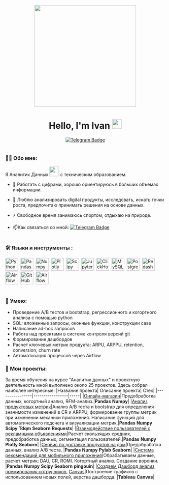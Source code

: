<p align="center">
  <img src="https://mir-s3-cdn-cf.behance.net/project_modules/max_1200/38183340336339.577ba401a0cb2.gif" width="320"/>
</p>
<div id="badges" align="center">
  <h1>
 Hello, I'm Ivan
  <img src="https://media.giphy.com/media/hvRJCLFzcasrR4ia7z/giphy.gif" width="30px"/>
</h1>
  <a href="https://t.me/laptev512">
  <img src="https://img.shields.io/badge/Telegram-blue?logo=telegram&logoColor=white&style=for-the-badge" alt="Telegram Badge"/>
  </a>
</div>
<h1>
</h1>
  

### :man_technologist: Обо мне:
  Я Аналитик Данных <img src="https://media.giphy.com/media/WUlplcMpOCEmTGBtBW/giphy.gif" width="30"> с техническим образованием.
- :telescope: Работать с цифрами, хорошо ориентируюсь в больших объемах информации.

- :seedling: Люблю анализировать digital продукты, исследовать, искать точки роста, предпочитаю принимать решения на основе данных.

- :zap: Свободное время занимаюсь спортом, отдыхаю на природе.

- :mailbox:Как связаться со мной: [![Telegram Badge](https://img.shields.io/badge/Telegram-blue?logo=telegram&logoColor=white)](https://t.me/laptev512)

<h1>
</h1>

### :hammer_and_wrench: Языки и инструменты :
<div>
  <img src="https://img.shields.io/badge/python-white?logo=python&style=for-the-badge" title="Python" alt="Python" height="40"/>&nbsp;
  <img src="https://img.shields.io/badge/pandas-white?logo=pandas&logoColor=blue&style=for-the-badge" title="Pandas" alt="Pandas" height="40"/>&nbsp;
  <img src="https://img.shields.io/badge/numpy-white?logo=numpy&logoColor=blue&style=for-the-badge" title="Numpy" alt="Numpy" height="40"/>&nbsp;
  <img src="https://img.shields.io/badge/plotly-white?logo=plotly&logoColor=blue&style=for-the-badge" title="Plotly" alt="Plotly" height="40"/>&nbsp;
  <img src="https://img.shields.io/badge/Scipy-white?logo=Scipy&logoColor=black&style=for-the-badge" title="Scipy" alt="Scipy" height="40"/>&nbsp;
  <img src="https://img.shields.io/badge/Jupyter_notebook-white?logo=Jupyter&style=for-the-badge" title="Jupyter" alt="Jupyter" height="40"/>&nbsp;
  <img src="https://img.shields.io/badge/Clickhouse-white?logo=Clickhouse&style=for-the-badge" title="ClickHouse" alt="ClickHouse" height="40"/>&nbsp;
  <img src="https://img.shields.io/badge/mySQL-white?logo=mySQL&s&style=for-the-badge" title="MySQL"  alt="MySQL" height="40"/>&nbsp;
  <img src="https://img.shields.io/badge/PostgreSQL-white?logo=PostgreSQL&s&style=for-the-badge" title="PostgreSQL" alt="PostgreSQL" height="40"/>&nbsp;
  <img src="https://img.shields.io/badge/redash-white?logo=redash&logoColor=black&style=for-the-badge" title="Redash" alt="Redash" height="40"/>&nbsp;
  <img src="https://img.shields.io/badge/Tableau-white?logo=Tableau&s&logoColor=yellow&style=for-the-badge" title="Airflow" alt="Airflow" height="40"/>&nbsp;
  <img src="https://img.shields.io/badge/github-white?logo=github&logoColor=black&style=for-the-badge" title="GitHub" alt="GitHub" height="40"/>&nbsp;
  <img src="https://img.shields.io/badge/Airflow-white?logo=Airflow&style=for-the-badge" title="Airflow" alt="Airflow" height="40"/>&nbsp;
</div>

<h1>
</h1>

### :metal: Умею:
<ul>
<li>Проведение А/В тестов и bootstrap, регрессионного и когортного анализа с помощью python
<li>SQL: вложенные запросы, оконные функции, конструкции case
<li>Написание ad-hoc запросов
<li>Работа над проектами в системе контроля версий git
<li>Формирование дашбордов
<li>Расчет ключевых метрик продукта: ARPU, ARPPU, retention, conversion, churn rate
<li>Автоматизация процессов через Airflow
</ul>

### :book: Мои проекты:
За время обучения на курсе "Аналитик данных" и проектную деятельность мной выполнено около 25 проектов. Здесь собрал наиболее интересные:
|Название проекта| Описание проекта| Стек|
|----------------|-----------------|-----|
|[Онлайн-магазин](https://github.com/laptev512/project_e_commerce_RFM/tree/main)|Предобработка данных, когортный анализ, RFM-анализ.|**Pandas** **Numpy**|
|[Анализ продуктовых метрик](https://github.com/laptev512/Bootstrap_A_B_testing)|Анализ А/B теста и bootstrap для определения значимости изменений в CR и ARPPU, формирование группы метрик при изменении механики приложения. Написание функций для автоматического подсчета и визуализации метрик.|**Pandas** **Numpy** **Scipy** **Tdqm** **Seaborn** **Requests**|
|[Взаимодействие пользователей с рекламными объявлениями](https://github.com/laptev512/interactions-of-advertisements)|Расчет скользящих средних, предобработка данных, сегментация пользователей.|**Pandas** **Numpy** **Plotly** **Seaborn**|
|[Сервис по доставке продуктов на дом](https://github.com/laptev512/cohort_ROMI_delivery)|Предобработка данных, анализ А/B теста. |**Pandas** **Numpy** **Pylab** **Seaborn**|
|[Система рекомендаций для мобильного приложения](https://github.com/laptev512/analysis_A-B_test)|Обрабатываем данные, расчет метрик: DAU, CR, ROMI. Когортный анализ. Создание воронки. |**Pandas** **Numpy** **Scipy** **Seaborn** **pingouin**|
|[Создаем Дашборд анализ премирования сотрудников](https://public.tableau.com/views/Monetary_16867321878180/Dashboardemployeebonuses?:language=en-US&publish=yes&:display_count=n&:origin=viz_share_link), [Canvas](https://github.com/laptev512/Tableau_Dashboard_bonuses/blob/main/Dashboard_Canvas_bonuses.pptx)|Построение графиков с использованием новых полей, верстка дашборда. |**Tableau** **Canvas**|


<!--
**laptev512/laptev512** is a ✨ _special_ ✨ repository because its `README.md` (this file) appears on your GitHub profile.

Here are some ideas to get you started:

- 🔭 I’m currently working on ...
- 🌱 I’m currently learning ...
- 👯 I’m looking to collaborate on ...
- 🤔 I’m looking for help with ...
- 💬 Ask me about ...
- 📫 How to reach me: ...
- 😄 Pronouns: ...
- ⚡ Fun fact: ...
-->
